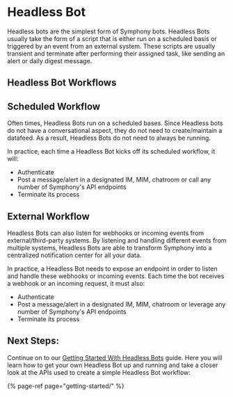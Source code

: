 # Headless Bot

Headless bots are the simplest form of Symphony bots.  Headless Bots usually take the form of a script that is either run on a scheduled basis or triggered by an event from an external system. These scripts are usually transient and terminate after performing their assigned task, like sending an alert or daily digest message.

## Headless Bot Workflows

## Scheduled Workflow

Often times, Headless Bots run on a scheduled bases. Since Headless bots do not have a conversational aspect, they do not need to create/maintain a datafeed.  As a result, Headless Bots do not need to always be running.    

In practice, each time a Headless Bot kicks off its scheduled workflow, it will:

* Authenticate
* Post a message/alert in a designated IM, MIM, chatroom or call any number of Symphony's API endpoints
* Terminate its process 

## External Workflow

Headless Bots can also listen for webhooks or incoming events from external/third-party systems.  By listening and handling different events from multiple systems, Headless Bots are able to transform Symphony into a centralized notification center for all your data.  

In practice, a Headless Bot needs to expose an endpoint in order to listen and handle these webhooks or incoming events.  Each time the bot receives a webhook or an incoming request, it must also:

* Authenticate
* Post a message/alert in a designated IM, MIM, chatroom or leverage any number of Symphony's API endpoints
* Terminate its process

## Next Steps:

Continue on to our [Getting Started With Headless Bots](getting-started/) guide.  Here you will learn how to get your own Headless Bot up and running and take a closer look at the APIs used to create a simple Headless Bot workflow:    

{% page-ref page="getting-started/" %}



